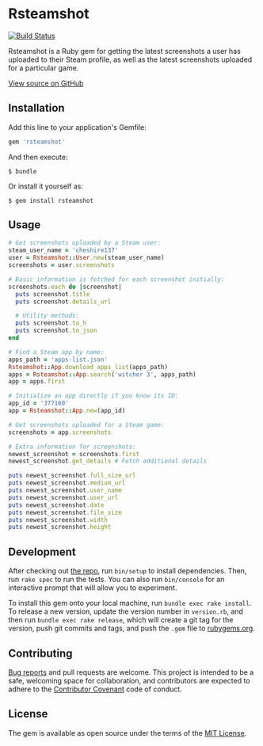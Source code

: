 # Rsteamshot

[![Build Status](https://travis-ci.org/cheshire137/rsteamshot.svg?branch=master)](https://travis-ci.org/cheshire137/rsteamshot)

Rsteamshot is a Ruby gem for getting the latest screenshots a user has uploaded to their Steam profile, as well as the latest screenshots uploaded for a particular game.

[View source on GitHub](https://github.com/cheshire137/rsteamshot)

## Installation

Add this line to your application's Gemfile:

```ruby
gem 'rsteamshot'
```

And then execute:

    $ bundle

Or install it yourself as:

    $ gem install rsteamshot

## Usage

```ruby
# Get screenshots uploaded by a Steam user:
steam_user_name = 'cheshire137'
user = Rsteamshot::User.new(steam_user_name)
screenshots = user.screenshots

# Basic information is fetched for each screenshot initially:
screenshots.each do |screenshot|
  puts screenshot.title
  puts screenshot.details_url

  # Utility methods:
  puts screenshot.to_h
  puts screenshot.to_json
end

# Find a Steam app by name:
apps_path = 'apps-list.json'
Rsteamshot::App.download_apps_list(apps_path)
apps = Rsteamshot::App.search('witcher 3', apps_path)
app = apps.first

# Initialize an app directly if you know its ID:
app_id = '377160'
app = Rsteamshot::App.new(app_id)

# Get screenshots uploaded for a Steam game:
screenshots = app.screenshots

# Extra information for screenshots:
newest_screenshot = screenshots.first
newest_screenshot.get_details # Fetch additional details

puts newest_screenshot.full_size_url
puts newest_screenshot.medium_url
puts newest_screenshot.user_name
puts newest_screenshot.user_url
puts newest_screenshot.date
puts newest_screenshot.file_size
puts newest_screenshot.width
puts newest_screenshot.height
```

## Development

After checking out [the repo](https://github.com/cheshire137/rsteamshot), run `bin/setup` to install dependencies. Then, run `rake spec` to run the tests. You can also run `bin/console` for an interactive prompt that will allow you to experiment.

To install this gem onto your local machine, run `bundle exec rake install`. To release a new version, update the version number in `version.rb`, and then run `bundle exec rake release`, which will create a git tag for the version, push git commits and tags, and push the `.gem` file to [rubygems.org](https://rubygems.org).

## Contributing

[Bug reports](https://github.com/cheshire137/rsteamshot/issues) and pull requests are welcome. This project is intended to be a safe, welcoming space for collaboration, and contributors are expected to adhere to the [Contributor Covenant](http://contributor-covenant.org) code of conduct.

## License

The gem is available as open source under the terms of the [MIT License](http://opensource.org/licenses/MIT).
